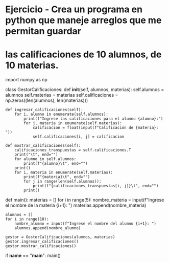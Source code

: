 # Ejercicio - Crea un programa en python que maneje arreglos que me permitan guardar
# las calificaciones de 10 alumnos, de 10 materias.

import numpy as np

class GestorCalificaciones:
    def __init__(self, alumnos, materias):
        self.alumnos = alumnos
        self.materias = materias
        self.calificaciones = np.zeros((len(alumnos), len(materias)))

    def ingresar_calificaciones(self):
        for i, alumno in enumerate(self.alumnos):
            print(f"Ingrese las calificaciones para el alumno {alumno}:")
            for j, materia in enumerate(self.materias):
                calificacion = float(input(f"Calificación de {materia}: "))
                self.calificaciones[i, j] = calificacion

    def mostrar_calificaciones(self):
        calificaciones_transpuestas = self.calificaciones.T
        print("\t", end="")
        for alumno in self.alumnos:
            print(f"{alumno}\t", end="")
        print()
        for i, materia in enumerate(self.materias):
            print(f"{materia}\t", end="")
            for j in range(len(self.alumnos)):
                print(f"{calificaciones_transpuestas[i, j]}\t", end="")
            print()


def main():
    materias = []
    for i in range(5):
        nombre_materia = input(f"Ingrese el nombre de la materia {i+1}: ")
        materias.append(nombre_materia)

    alumnos = []
    for i in range(10):
        nombre_alumno = input(f"Ingrese el nombre del alumno {i+1}: ")
        alumnos.append(nombre_alumno)

    gestor = GestorCalificaciones(alumnos, materias)
    gestor.ingresar_calificaciones()
    gestor.mostrar_calificaciones()


if __name__ == "__main__":
    main()
